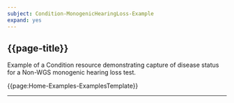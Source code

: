 ```yaml
---
subject: Condition-MonogenicHearingLoss-Example
expand: yes
---
```



## {{page-title}}

Example of a Condition resource demonstrating capture of disease status for a Non-WGS monogenic hearing loss test.

{{page:Home-Examples-ExamplesTemplate}}



---